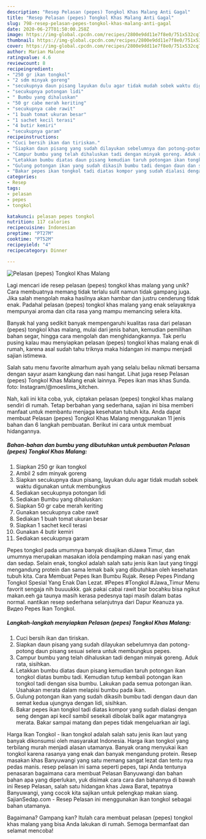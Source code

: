 ```yaml
---
description: "Resep Pelasan (pepes) Tongkol Khas Malang Anti Gagal"
title: "Resep Pelasan (pepes) Tongkol Khas Malang Anti Gagal"
slug: 798-resep-pelasan-pepes-tongkol-khas-malang-anti-gagal
date: 2020-06-27T01:50:00.258Z
image: https://img-global.cpcdn.com/recipes/2800e9dd11e7f8e0/751x532cq70/pelasan-pepes-tongkol-khas-malang-foto-resep-utama.jpg
thumbnail: https://img-global.cpcdn.com/recipes/2800e9dd11e7f8e0/751x532cq70/pelasan-pepes-tongkol-khas-malang-foto-resep-utama.jpg
cover: https://img-global.cpcdn.com/recipes/2800e9dd11e7f8e0/751x532cq70/pelasan-pepes-tongkol-khas-malang-foto-resep-utama.jpg
author: Marian Malone
ratingvalue: 4.6
reviewcount: 8
recipeingredient:
- "250 gr ikan tongkol"
- "2 sdm minyak goreng"
- "secukupnya daun pisang layukan dulu agar tidak mudah sobek waktu digunakan untuk membungkus"
- "secukupnya potongan lidi"
- " Bumbu yang dihaluskan"
- "50 gr cabe merah keriting"
- "secukupnya cabe rawit"
- "1 buah tomat ukuran besar"
- "1 sachet kecil terasi"
- "4 butir kemiri"
- "secukupnya garam"
recipeinstructions:
- "Cuci bersih ikan dan tiriskan."
- "Siapkan daun pisang yang sudah dilayukan sebelumnya dan potong-potong daun pisang sesuai selera untuk membungkus pepes."
- "Campur bumbu yang telah dihaluskan tadi dengan minyak goreng. Aduk rata, sisihkan."
- "Letakkan bumbu diatas daun pisang kemudian taruh potongan ikan tongkol diatas bumbu tadi. Kemudian tutup kembali potongan ikan tongkol tadi dengan sisa bumbu. Lakukan pada semua potongan ikan. Usahakan merata dalam melapisi bumbu pada ikan."
- "Gulung potongan ikan yang sudah dikasih bumbu tadi dengan daun dan semat kedua ujungnya dengan lidi, sisihkan."
- "Bakar pepes ikan tongkol tadi diatas kompor yang sudah dialasi dengan seng dengan api kecil sambil sesekali dibolak balik agar matangnya merata. Bakar sampai matang dan pepes tidak mengeluarkan air lagi."
categories:
- Resep
tags:
- pelasan
- pepes
- tongkol

katakunci: pelasan pepes tongkol 
nutrition: 117 calories
recipecuisine: Indonesian
preptime: "PT27M"
cooktime: "PT52M"
recipeyield: "4"
recipecategory: Dinner

---
```



![Pelasan (pepes) Tongkol Khas Malang](https://img-global.cpcdn.com/recipes/2800e9dd11e7f8e0/751x532cq70/pelasan-pepes-tongkol-khas-malang-foto-resep-utama.jpg)

Lagi mencari ide resep pelasan (pepes) tongkol khas malang yang unik? Cara membuatnya memang tidak terlalu sulit namun tidak gampang juga. Jika salah mengolah maka hasilnya akan hambar dan justru cenderung tidak enak. Padahal pelasan (pepes) tongkol khas malang yang enak selayaknya mempunyai aroma dan cita rasa yang mampu memancing selera kita.

Banyak hal yang sedikit banyak mempengaruhi kualitas rasa dari pelasan (pepes) tongkol khas malang, mulai dari jenis bahan, kemudian pemilihan bahan segar, hingga cara mengolah dan menghidangkannya. Tak perlu pusing kalau mau menyiapkan pelasan (pepes) tongkol khas malang enak di rumah, karena asal sudah tahu triknya maka hidangan ini mampu menjadi sajian istimewa.

Salah satu menu favorite almarhum ayah yang selalu beliau nikmati bersama dengan sayur asam kangkung dan nasi hangat. Lihat juga resep Pelasan (pepes) Tongkol Khas Malang enak lainnya. Pepes ikan mas khas Sunda. foto: Instagram/@moeslims_kitchen.


Nah, kali ini kita coba, yuk, ciptakan pelasan (pepes) tongkol khas malang sendiri di rumah. Tetap berbahan yang sederhana, sajian ini bisa memberi manfaat untuk membantu menjaga kesehatan tubuh kita. Anda dapat membuat Pelasan (pepes) Tongkol Khas Malang menggunakan 11 jenis bahan dan 6 langkah pembuatan. Berikut ini cara untuk membuat hidangannya.

<!--inarticleads1-->

##### Bahan-bahan dan bumbu yang dibutuhkan untuk pembuatan Pelasan (pepes) Tongkol Khas Malang:

1. Siapkan 250 gr ikan tongkol
1. Ambil 2 sdm minyak goreng
1. Siapkan secukupnya daun pisang, layukan dulu agar tidak mudah sobek waktu digunakan untuk membungkus
1. Sediakan secukupnya potongan lidi
1. Sediakan  Bumbu yang dihaluskan:
1. Siapkan 50 gr cabe merah keriting
1. Gunakan secukupnya cabe rawit
1. Sediakan 1 buah tomat ukuran besar
1. Siapkan 1 sachet kecil terasi
1. Gunakan 4 butir kemiri
1. Sediakan secukupnya garam


Pepes tongkol pada umumnya banyak disajikan diJawa Timur, dan umumnya merupakan masakan idola pendamping makan nasi yang enak dan sedap. Selain enak, tongkol adalah salah satu jenis ikan laut yang tinggi mengandung protein dan sama lemak baik yang dibutuhkan oleh kesehatan tubuh kita. Cara Membuat Pepes Ikan Bumbu Rujak. Resep Pepes Pindang Tongkol Spesial Yang Enak Dan Lezat. #Pepes #Tongkol #Jawa_Timur Menu favorit sengaja nih buuuukkk. gak pakai cabai rawit biar bocahku bisa ngikut makan.eeh ga taunya masih kerasa pedesnya tapi masih dalam batas normal. nantikan resep sederhana selanjutnya dari Dapur Keanuza ya. Видео Pepes Ikan Tongkol. 

<!--inarticleads2-->

##### Langkah-langkah menyiapkan Pelasan (pepes) Tongkol Khas Malang:

1. Cuci bersih ikan dan tiriskan.
1. Siapkan daun pisang yang sudah dilayukan sebelumnya dan potong-potong daun pisang sesuai selera untuk membungkus pepes.
1. Campur bumbu yang telah dihaluskan tadi dengan minyak goreng. Aduk rata, sisihkan.
1. Letakkan bumbu diatas daun pisang kemudian taruh potongan ikan tongkol diatas bumbu tadi. Kemudian tutup kembali potongan ikan tongkol tadi dengan sisa bumbu. Lakukan pada semua potongan ikan. Usahakan merata dalam melapisi bumbu pada ikan.
1. Gulung potongan ikan yang sudah dikasih bumbu tadi dengan daun dan semat kedua ujungnya dengan lidi, sisihkan.
1. Bakar pepes ikan tongkol tadi diatas kompor yang sudah dialasi dengan seng dengan api kecil sambil sesekali dibolak balik agar matangnya merata. Bakar sampai matang dan pepes tidak mengeluarkan air lagi.


Harga Ikan Tongkol - Ikan tongkol adalah salah satu jenis ikan laut yang banyak dikonsumsi oleh masyarakat Indonesia. Harga ikan tongkol yang terbilang murah menjadi alasan utamanya. Banyak orang menyukai ikan tongkol karena rasanya yang enak dan banyak mengandung protein. Resep masakan khas Banyuwangi yang satu memang sangat lezat dan tentu nya pedas manis. resep pelasan ini sama seperti pepes, tapi Anda tentunya penasaran bagaimana cara membuat Pelasan Banyuwangi dan bahan bahan apa yang diperlukan, yuk disimak cara cara dan bahannya di bawah ini Resep Pelasan, salah satu hidangan khas Jawa Barat, tepatnya Banyuwangi, yang cocok kita sajikan untuk pelengkap makan siang. SajianSedap.com - Resep Pelasan ini menggunakan ikan tongkol sebagai bahan utamanya. 

Bagaimana? Gampang kan? Itulah cara membuat pelasan (pepes) tongkol khas malang yang bisa Anda lakukan di rumah. Semoga bermanfaat dan selamat mencoba!
